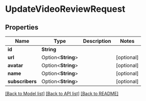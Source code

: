# UpdateVideoReviewRequest

## Properties

Name | Type | Description | Notes
------------ | ------------- | ------------- | -------------
**id** | **String** |  | 
**url** | Option<**String**> |  | [optional]
**avatar** | Option<**String**> |  | [optional]
**name** | Option<**String**> |  | [optional]
**subscribers** | Option<**String**> |  | [optional]

[[Back to Model list]](../README.md#documentation-for-models) [[Back to API list]](../README.md#documentation-for-api-endpoints) [[Back to README]](../README.md)


